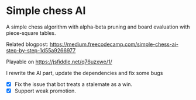 # Simple chess AI

A simple chess algorithm with alpha-beta pruning and board evaluation with piece-square tables.

Related blogpost: https://medium.freecodecamp.com/simple-chess-ai-step-by-step-1d55a9266977

Playable on https://jsfiddle.net/q76uzxwe/1/

I rewrite the AI part, update the dependencies and fix some bugs

- [x] Fix the issue that bot treats a stalemate as a win.
- [x] Support weak promotion.
